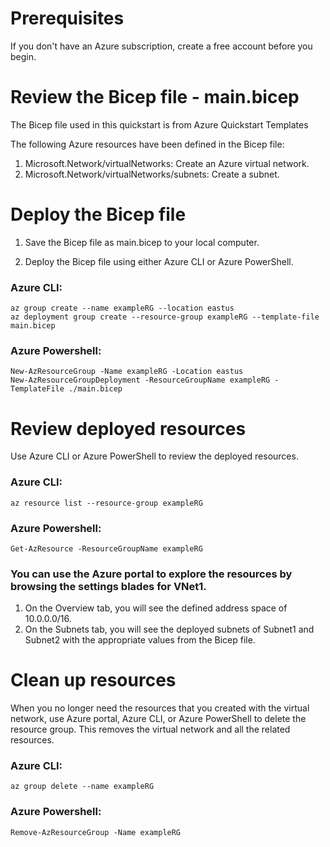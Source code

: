 # Prerequisites
If you don't have an Azure subscription, create a free account before you begin.

# Review the Bicep file - main.bicep
The Bicep file used in this quickstart is from Azure Quickstart Templates

The following Azure resources have been defined in the Bicep file:

1. Microsoft.Network/virtualNetworks: Create an Azure virtual network.
2. Microsoft.Network/virtualNetworks/subnets: Create a subnet.

# Deploy the Bicep file
1. Save the Bicep file as main.bicep to your local computer.

2. Deploy the Bicep file using either Azure CLI or Azure PowerShell.

### Azure CLI:
```
az group create --name exampleRG --location eastus
az deployment group create --resource-group exampleRG --template-file main.bicep
```

### Azure Powershell:
```
New-AzResourceGroup -Name exampleRG -Location eastus
New-AzResourceGroupDeployment -ResourceGroupName exampleRG -TemplateFile ./main.bicep
```

# Review deployed resources
Use Azure CLI or Azure PowerShell to review the deployed resources.

### Azure CLI:
```
az resource list --resource-group exampleRG
```

### Azure Powershell:
```
Get-AzResource -ResourceGroupName exampleRG
```

### You can use the Azure portal to explore the resources by browsing the settings blades for VNet1.

1. On the Overview tab, you will see the defined address space of 10.0.0.0/16.
2. On the Subnets tab, you will see the deployed subnets of Subnet1 and Subnet2 with the appropriate values from the Bicep file.

# Clean up resources
When you no longer need the resources that you created with the virtual network, use Azure portal, Azure CLI, or Azure PowerShell to delete the resource group. This removes the virtual network and all the related resources.

### Azure CLI:
```
az group delete --name exampleRG
```

### Azure Powershell:
```
Remove-AzResourceGroup -Name exampleRG
```
